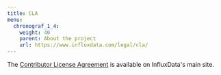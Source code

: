 ```yaml
---
title: CLA
menu:
  chronograf_1_4:
    weight: 40
    parent: About the project
    url: https://www.influxdata.com/legal/cla/
---
```


The [Contributor License Agreement](https://www.influxdata.com/legal/cla/) is available on InfluxData's main site.
